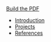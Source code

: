 
<a class="http" href="http://sage.math.washington.edu:8123/">Build the PDF</a> 

* <a href="/grants/09/compmath/proposal/introduction">Introduction</a> 
* <a href="/grants/09/compmath/proposal/projects">Projects</a> 
* <a href="/grants/09/compmath/proposal/references">References</a> 